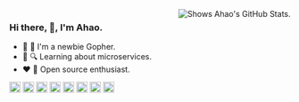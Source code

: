 <a href="https://github.com/pulls?q=author%3Aahaostudy">
    <img alt="Shows Ahao's GitHub Stats." align="right" src="https://github-stats.liuli.lol/api?username=ahaostudy&theme=react-dark&show_icons=true&include_all_commits=true&count_private=true&hide_border=true">
</a>

### Hi there, 👋, I'm Ahao.

- 🌟 🐹 I'm a newbie Gopher.
- 📘 🔍 Learning about microservices.
- ❤️ 🎉 Open source enthusiast.

<code><img height="20" src="https://simpleicons.org/icons/go.svg"></code>
<code><img height="20" src="https://simpleicons.org/icons/rust.svg"></code>
<code><img height="20" src="https://avatars.githubusercontent.com/u/79236453?s=200&v=4"></code>
<code><img height="20" src="https://avatars.githubusercontent.com/u/15127678?s=200&v=4"></code>
<code><img height="20" src="https://simpleicons.org/icons/gin.svg"></code>
<code><img height="20" src="https://simpleicons.org/icons/docker.svg"></code>
<code><img height="20" src="https://simpleicons.org/icons/kubernetes.svg"></code>
<code><img height="20" src="https://simpleicons.org/icons/vuedotjs.svg"></code>
